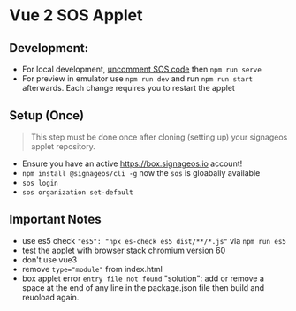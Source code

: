 # Vue 2 SOS Applet

## Development:

+ For local development, [uncomment SOS code](https://github.com/flyocloud/signageos-vue2-example/pull/1/files) then `npm run serve`
+ For preview in emulator use `npm run dev` and run `npm run start` afterwards. Each change requires you to restart the applet

## Setup (Once)

> This step must be done once after cloning (setting up) your signageos applet repository.

+ Ensure you have an active https://box.signageos.io account!
+ `npm install @signageos/cli -g` now the `sos` is gloabally available
+ `sos login`
+ `sos organization set-default`

## Important Notes

+ use es5 check `"es5": "npx es-check es5 dist/**/*.js"` via `npm run es5`
+ test the applet with browser stack chromium version 60
+ don't use vue3
+ remove `type="module"` from index.html
+ box applet error `entry file not found` "solution": add or remove a space at the end of any line in the package.json file then build and reuoload again.

